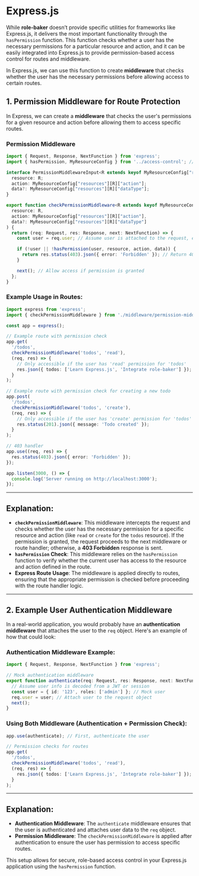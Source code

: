 # Express.js

While **role-baker** doesn’t provide specific utilities for frameworks like Express.js, it delivers the most important functionality through the `hasPermission` function. This function checks whether a user has the necessary permissions for a particular resource and action, and it can be easily integrated into Express.js to provide permission-based access control for routes and middleware.

In Express.js, we can use this function to create **middleware** that checks whether the user has the necessary permissions before allowing access to certain routes.

## 1. **Permission Middleware** for Route Protection

In Express, we can create a **middleware** that checks the user's permissions for a given resource and action before allowing them to access specific routes.

### Permission Middleware

```typescript
import { Request, Response, NextFunction } from 'express';
import { hasPermission, MyResourceConfig } from '../access-control'; // Adjust path as needed

interface PermissionMiddlewareInput<R extends keyof MyResourceConfig["resources"]> {
  resource: R;
  action: MyResourceConfig["resources"][R]["action"];
  data?: MyResourceConfig["resources"][R]["dataType"];
}

export function checkPermissionMiddleware<R extends keyof MyResourceConfig["resources"]>(
  resource: R,
  action: MyResourceConfig["resources"][R]["action"],
  data?: MyResourceConfig["resources"][R]["dataType"]
) {
  return (req: Request, res: Response, next: NextFunction) => {
    const user = req.user; // Assume user is attached to the request, e.g., via authentication middleware

    if (!user || !hasPermission(user, resource, action, data)) {
      return res.status(403).json({ error: 'Forbidden' }); // Return 403 if permission is denied
    }

    next(); // Allow access if permission is granted
  };
}
```

### Example Usage in Routes:

```typescript
import express from 'express';
import { checkPermissionMiddleware } from './middleware/permission-middleware'; // Adjust path

const app = express();

// Example route with permission check
app.get(
  '/todos',
  checkPermissionMiddleware('todos', 'read'),
  (req, res) => {
    // Only accessible if the user has 'read' permission for 'todos'
    res.json({ todos: ['Learn Express.js', 'Integrate role-baker'] });
  }
);

// Example route with permission check for creating a new todo
app.post(
  '/todos',
  checkPermissionMiddleware('todos', 'create'),
  (req, res) => {
    // Only accessible if the user has 'create' permission for 'todos'
    res.status(201).json({ message: 'Todo created' });
  }
);

// 403 handler
app.use((req, res) => {
  res.status(403).json({ error: 'Forbidden' });
});

app.listen(3000, () => {
  console.log('Server running on http://localhost:3000');
});
```

---

## Explanation:

- **`checkPermissionMiddleware`**: This middleware intercepts the request and checks whether the user has the necessary permission for a specific resource and action (like `read` or `create` for the `todos` resource). If the permission is granted, the request proceeds to the next middleware or route handler; otherwise, a **403 Forbidden** response is sent.
- **`hasPermission` Check**: This middleware relies on the `hasPermission` function to verify whether the current user has access to the resource and action defined in the route.
- **Express Route Usage**: The middleware is applied directly to routes, ensuring that the appropriate permission is checked before proceeding with the route handler logic.

---

## 2. **Example User Authentication Middleware**

In a real-world application, you would probably have an **authentication middleware** that attaches the user to the `req` object. Here's an example of how that could look:

### Authentication Middleware Example:

```typescript
import { Request, Response, NextFunction } from 'express';

// Mock authentication middleware
export function authenticate(req: Request, res: Response, next: NextFunction) {
  // Assume user info is decoded from a JWT or session
  const user = { id: '123', roles: ['admin'] }; // Mock user
  req.user = user; // Attach user to the request object
  next();
}
```

### Using Both Middleware (Authentication + Permission Check):

```typescript
app.use(authenticate); // First, authenticate the user

// Permission checks for routes
app.get(
  '/todos',
  checkPermissionMiddleware('todos', 'read'),
  (req, res) => {
    res.json({ todos: ['Learn Express.js', 'Integrate role-baker'] });
  }
);
```

---

## Explanation:

- **Authentication Middleware**: The `authenticate` middleware ensures that the user is authenticated and attaches user data to the `req` object.
- **Permission Middleware**: The `checkPermissionMiddleware` is applied after authentication to ensure the user has permission to access specific routes.

This setup allows for secure, role-based access control in your Express.js application using the `hasPermission` function.